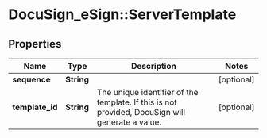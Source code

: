 # DocuSign_eSign::ServerTemplate

## Properties
Name | Type | Description | Notes
------------ | ------------- | ------------- | -------------
**sequence** | **String** |  | [optional] 
**template_id** | **String** | The unique identifier of the template. If this is not provided, DocuSign will generate a value.  | [optional] 


